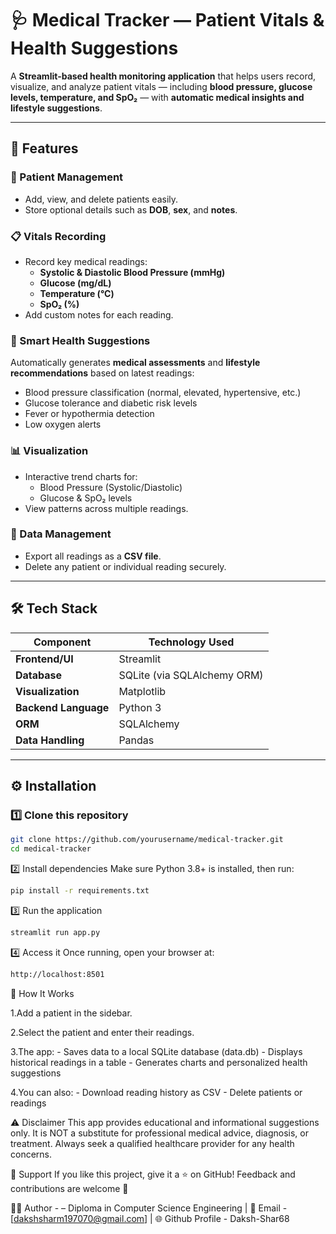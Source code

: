 # 🩺 Medical Tracker — Patient Vitals & Health Suggestions  

A **Streamlit-based health monitoring application** that helps users record, visualize, and analyze patient vitals — including **blood pressure, glucose levels, temperature, and SpO₂** — with **automatic medical insights and lifestyle suggestions**.  

---

## 🚀 Features  

### 🧍 Patient Management  
- Add, view, and delete patients easily.  
- Store optional details such as **DOB**, **sex**, and **notes**.  

### 📋 Vitals Recording  
- Record key medical readings:  
  - **Systolic & Diastolic Blood Pressure (mmHg)**  
  - **Glucose (mg/dL)**  
  - **Temperature (°C)**  
  - **SpO₂ (%)**  
- Add custom notes for each reading.  

### 🤖 Smart Health Suggestions  
Automatically generates **medical assessments** and **lifestyle recommendations** based on latest readings:
- Blood pressure classification (normal, elevated, hypertensive, etc.)
- Glucose tolerance and diabetic risk levels
- Fever or hypothermia detection
- Low oxygen alerts  

### 📊 Visualization  
- Interactive trend charts for:
  - Blood Pressure (Systolic/Diastolic)
  - Glucose & SpO₂ levels  
- View patterns across multiple readings.  

### 📁 Data Management  
- Export all readings as a **CSV file**.  
- Delete any patient or individual reading securely.  

---

## 🛠️ Tech Stack  

| Component | Technology Used |
|------------|------------------|
| **Frontend/UI** | Streamlit |
| **Database** | SQLite (via SQLAlchemy ORM) |
| **Visualization** | Matplotlib |
| **Backend Language** | Python 3 |
| **ORM** | SQLAlchemy |
| **Data Handling** | Pandas |

---

## ⚙️ Installation  

### 1️⃣ Clone this repository  
```bash
git clone https://github.com/yourusername/medical-tracker.git
cd medical-tracker
```

2️⃣ Install dependencies
Make sure Python 3.8+ is installed, then run:
```bash
pip install -r requirements.txt
```

3️⃣ Run the application
```bash
streamlit run app.py
```

4️⃣ Access it
Once running, open your browser at:
```bash
http://localhost:8501
```
🧠 How It Works

1.Add a patient in the sidebar.

2.Select the patient and enter their readings.

3.The app:
    - Saves data to a local SQLite database (data.db)
    - Displays historical readings in a table
    - Generates charts and personalized health suggestions

4.You can also:
    - Download reading history as CSV
    - Delete patients or readings

⚠️ Disclaimer
This app provides educational and informational suggestions only.
It is NOT a substitute for professional medical advice, diagnosis, or treatment.
Always seek a qualified healthcare provider for any health concerns.

🌟 Support
If you like this project, give it a ⭐ on GitHub!
Feedback and contributions are welcome 🙌

👨‍💻 Author - <Daksh Sharma> – Diploma in Computer Science Engineering |
📧 Email - [dakshsharm197070@gmail.com] |
🌐 Github Profile - Daksh-Shar68
